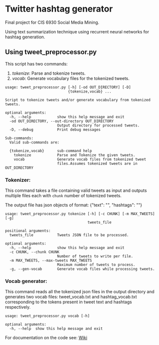 # Twitter hashtag generator
Final project for CIS 6930 Social Media Mining. 

Using text summarization technique using recurrent neural networks for hashtag generation.

## Using tweet_preprocessor.py
This script has two commands: 
1. *tokenize*: Parse and tokenize tweets.
2. *vocab*: Generate vocabulary files for the tokenized tweets.
```
usage: tweet_preprocessor.py [-h] [-od OUT_DIRECTORY] [-D]
                             {tokenize,vocab} ...

Script to tokenize tweets and/or generate vocabulary from tokenized tweets.

optional arguments:
  -h, --help            show this help message and exit
  -od OUT_DIRECTORY, --out-directory OUT_DIRECTORY
                        Output directory for processed tweets.
  -D, --debug           Print debug messages

Sub-commands:
  Valid sub-commands are:

  {tokenize,vocab}      sub-command help
    tokenize            Parse and Tokenize the given tweets.
    vocab               Generate vocab files from tokenized tweet
                        files.Assumes tokenized tweets are in OUT_DIRECTORY
```

### Tokenizer:
This command takes a file containing valid tweets as input and outputs multiple files 
each with `chunk` number of tokenized tweets.

The output file has json objects of format: 
{"text": "<space separated tokens for tweet>", "hashtags": "<space separated hashtags>"}

```
usage: tweet_preprocessor.py tokenize [-h] [-c CHUNK] [-m MAX_TWEETS] [-g]
                                      tweets_file

positional arguments:
  tweets_file           Tweets JSON file to be processed.

optional arguments:
  -h, --help            show this help message and exit
  -c CHUNK, --chunk CHUNK
                        Number of tweets to write per file.
  -m MAX_TWEETS, --max-tweets MAX_TWEETS
                        Maximum number of tweets to process.
  -g, --gen-vocab       Generate vocab files while processing tweets.
```

### Vocab generator:
This command reads all the tokenized json files in the output directory and generates two
vocab files: tweet_vocab.txt and hashtag_vocab.txt corresponding to the tokens present in
tweet text and hashtags respectively.

```
usage: tweet_preprocessor.py vocab [-h]

optional arguments:
  -h, --help  show this help message and exit
```

For documentation on the code see: [Wiki](https://github.com/anwesht/twitter-hashtag-generator/wiki/Documentation)

